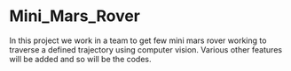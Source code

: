 # Mini_Mars_Rover
In this project we work in a team to get few mini mars rover working to traverse a defined trajectory using computer vision. Various other features will be added and so will be the codes.
